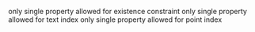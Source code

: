 ﻿only single property allowed for existence constraint
only single property allowed for text index
only single property allowed for point index